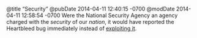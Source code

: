 @title “Security”
@pubDate 2014-04-11 12:40:15 -0700
@modDate 2014-04-11 12:58:54 -0700
Were the National Security Agency an agency charged with the <em>security</em> of our <em>nation</em>, it would have reported the Heartbleed bug immediately instead of <a href="http://www.bloomberg.com/news/2014-04-11/nsa-said-to-have-used-heartbleed-bug-exposing-consumers.html">exploiting it</a>.
